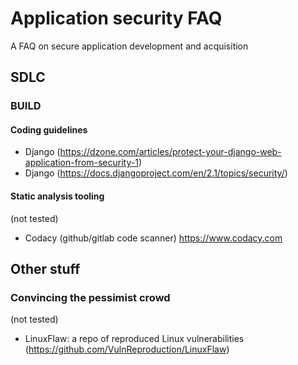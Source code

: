 # Application security FAQ
A FAQ on secure application development and acquisition
## SDLC
### BUILD
#### Coding guidelines
- Django (https://dzone.com/articles/protect-your-django-web-application-from-security-1)
- Django (https://docs.djangoproject.com/en/2.1/topics/security/)
#### Static analysis tooling
(not tested)
- Codacy (github/gitlab code scanner) https://www.codacy.com
## Other stuff
### Convincing the pessimist crowd
(not tested)
- LinuxFlaw: a repo of reproduced Linux vulnerabilities (https://github.com/VulnReproduction/LinuxFlaw)
